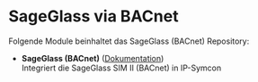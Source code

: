 # SageGlass via BACnet

Folgende Module beinhaltet das SageGlass (BACnet) Repository:

- __SageGlass (BACnet)__ ([Dokumentation](https://www.symcon.de/de/service/dokumentation/modulreferenz/sageglass-bacnet))  
	Integriert die SageGlass SIM II (BACnet) in IP-Symcon